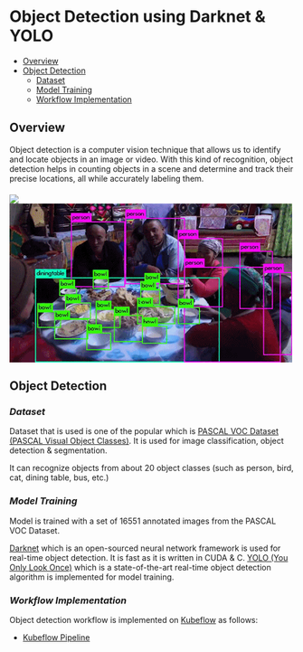 # Object Detection using Darknet & YOLO

<!-- vscode-markdown-toc -->
* [Overview](#overview)
* [Object Detection](#objectdetection)
     * [Dataset](#Dataset)
     * [Model Training](#modeltraining)
     * [Workflow Implementation](#workflowimplementation)

<!-- vscode-markdown-toc-config
	numbering=false
	autoSave=true
	/vscode-markdown-toc-config -->
<!-- /vscode-markdown-toc -->

## <a name='overview'></a>**Overview**


 Object detection is a computer vision technique that allows us to identify and locate objects in an image or video. With this kind of recognition, object detection helps in counting objects in a scene and determine and track their precise locations, all while accurately labeling them.
	       
<img src="./pictures/sample-detection1.gif" width="500" align="middle"/>

<img src="./pictures/sample-detection2.gif" width="500" align="middle"/>

## <a name='objectdetection'></a>**Object Detection**

### <a name='dataset'></a>***Dataset***

Dataset that is used is one of the popular which is [PASCAL VOC Dataset (PASCAL Visual Object Classes)](https://pjreddie.com/projects/pascal-voc-dataset-mirror/). It is used for image classification, object detection & segmentation. 

It can recognize objects from about 20 object classes (such as person, bird, cat, dining table, bus, etc.)


### <a name='modeltraining'></a>***Model Training***

Model is trained with a set of 16551 annotated images from the PASCAL VOC Dataset.

[Darknet](https://pjreddie.com/darknet/) which is an open-sourced neural network framework is used for real-time object detection. It is fast as it is written in CUDA & C. [YOLO (You Only Look Once)](https://pjreddie.com/darknet/yolo/) which is a state-of-the-art real-time object detection algorithm is implemented for model training.

### <a name='workflowimplementation'></a>***Workflow Implementation***

Object detection workflow is implemented on [Kubeflow](https://www.kubeflow.org/) as follows:

* [Kubeflow Pipeline](./pipeline/)

